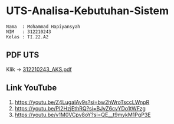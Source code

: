 # UTS-Analisa-Kebutuhan-Sistem
```
Nama  : Mohammad Hapiyansyah
NIM   : 312210243
Kelas : TI.22.A2
```
## PDF UTS

Klik -> [312210243_AKS.pdf](https://github.com/Hapiyansyah/UTS-Analisa-Kebutuhan-Sistem/blob/7f557250f686f1b2e317bbebf949ed6d31bb9447/312210243_AKS.pdf)

## Link YouTube 

1. https://youtu.be/Z4LugaIAy9s?si=bw2hWroTsccLWnpR
2. https://youtu.be/Pl2HzjEthRQ?si=BJvZ6cvYDo1tWFzg
3. https://youtu.be/v1M0VCpv8oY?si=QE__t9mykM1PgP3E
